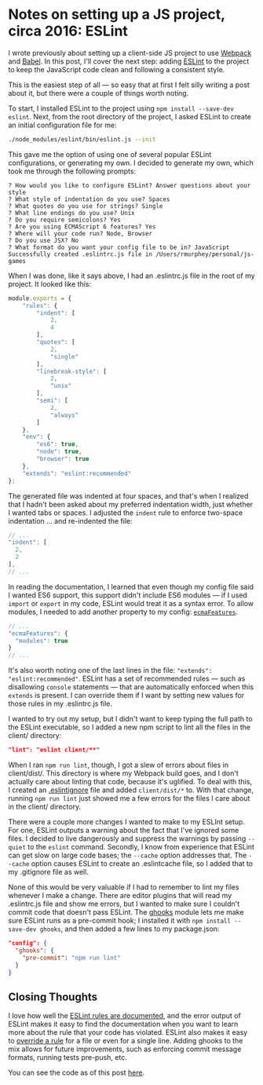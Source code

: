 # Notes on setting up a JS project, circa 2016: ESLint

I wrote previously about setting up a client-side JS project to use [Webpack](http://rmurphey.com/blog/2016/01/19/notes-on-setting-up-js-project-2016-webpack) and [Babel](http://rmurphey.com/blog/2016/01/20/notes-on-setting-up-js-project-2016-babel-es6). In this post, I'll cover the next step: adding [ESLint](http://eslint.org/) to the project to keep the JavaScript code clean and following a consistent style.

This is the easiest step of all — so easy that at first I felt silly writing a post about it, but there were a couple of things worth noting.

To start, I installed ESLint to the project using `npm install --save-dev eslint`. Next, from the root directory of the project, I asked ESLint to create an initial configuration file for me:

```sh
./node_modules/eslint/bin/eslint.js --init
```

This gave me the option of using one of several popular ESLint configurations, or generating my own. I decided to generate my own, which took me through the following prompts:

```none
? How would you like to configure ESLint? Answer questions about your style
? What style of indentation do you use? Spaces
? What quotes do you use for strings? Single
? What line endings do you use? Unix
? Do you require semicolons? Yes
? Are you using ECMAScript 6 features? Yes
? Where will your code run? Node, Browser
? Do you use JSX? No
? What format do you want your config file to be in? JavaScript
Successfully created .eslintrc.js file in /Users/rmurphey/personal/js-games
```

When I was done, like it says above, I had an .eslintrc.js file in the root of my project. It looked like this:

```js
module.exports = {
    "rules": {
        "indent": [
            2,
            4
        ],
        "quotes": [
            2,
            "single"
        ],
        "linebreak-style": [
            2,
            "unix"
        ],
        "semi": [
            2,
            "always"
        ]
    },
    "env": {
        "es6": true,
        "node": true,
        "browser": true
    },
    "extends": "eslint:recommended"
};
```

The generated file was indented at four spaces, and that's when I realized that I hadn't been asked about my preferred indentation width, just whether I wanted tabs or spaces. I adjusted the `indent` rule to enforce two-space indentation ... and re-indented the file:

```js
// ...
"indent": [
  2,
  2
],
// ...
```

In reading the documentation, I learned that even though my config file said I wanted ES6 support, this support didn't include ES6 modules — if I used `import` or `export` in my code, ESLint would treat it as a syntax error. To allow modules, I needed to add another property to my config: [`ecmaFeatures`](http://eslint.org/docs/user-guide/configuring#specifying-language-options).

```js
// ...
"ecmaFeatures": {
  "modules": true
}
// ...
```

It's also worth noting one of the last lines in the file: `"extends": "eslint:recommended"`. ESLint has a set of recommended rules — such as disallowing `console` statements — that are automatically enforced when this `extends` is present. I can override them if I want by setting new values for those rules in my .eslintrc.js file.

I wanted to try out my setup, but I didn't want to keep typing the full path to the ESLint executable, so I added a new npm script to lint all the files in the client/ directory:

```json
"lint": "eslint client/**"
```

When I ran `npm run lint`, though, I got a slew of errors about files in client/dist/. This directory is where my Webpack build goes, and I don't actually care about linting that code, because it's uglified. To deal with this, I created an [.eslintignore](http://eslint.org/docs/user-guide/configuring.html#ignoring-files-and-directories) file and added `client/dist/*` to. With that change, running `npm run lint` just showed me a few errors for the files I care about in the client/ directory.

There were a couple more changes I wanted to make to my ESLInt setup. For one, ESLint outputs a warning about the fact that I've ignored some files. I decided to live dangerously and suppress the warnings by passing `--quiet` to the `eslint` command. Secondly, I know from experience that ESLint can get slow on large code bases; the `--cache` option addresses that. The `--cache` option causes ESLint to create an .eslintcache file, so I added that to my .gitignore file as well.

None of this would be very valuable if I had to remember to lint my files whenever I make a change. There are editor plugins that will read my .eslintrc.js file and show me errors, but I wanted to make sure I couldn't commit code that doesn't pass ESLint. The [ghooks](https://www.npmjs.com/package/ghooks) module lets me make sure ESLint runs as a pre-commit hook; I installed it with `npm install --save-dev ghooks`, and then added a few lines to my package.json:

```json
"config": {
  "ghooks": {
    "pre-commit": "npm run lint"
  }
}
```

## Closing Thoughts

I love how well the [ESLint rules are documented](http://eslint.org/docs/rules/), and the error output of ESLint makes it easy to find the documentation when you want to learn more about the rule that your code has violated. ESLint also makes it easy to [override a rule](http://eslint.org/docs/user-guide/configuring#configuring-rules) for a file or even for a single line. Adding ghooks to the mix allows for future improvements, such as enforcing commit message formats, running tests pre-push, etc.

You can see the code as of this post [here](https://github.com/rmurphey/js-games/tree/4b744613241831ea88576057d6f8c4f20bd7863c).
